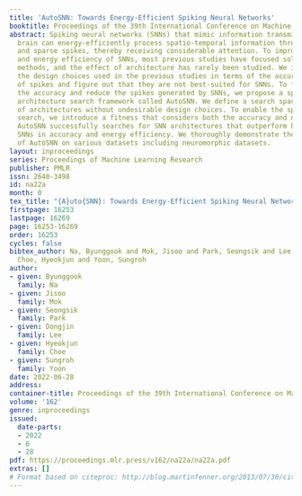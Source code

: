 ```yaml
---
title: 'AutoSNN: Towards Energy-Efficient Spiking Neural Networks'
booktitle: Proceedings of the 39th International Conference on Machine Learning
abstract: Spiking neural networks (SNNs) that mimic information transmission in the
  brain can energy-efficiently process spatio-temporal information through discrete
  and sparse spikes, thereby receiving considerable attention. To improve accuracy
  and energy efficiency of SNNs, most previous studies have focused solely on training
  methods, and the effect of architecture has rarely been studied. We investigate
  the design choices used in the previous studies in terms of the accuracy and number
  of spikes and figure out that they are not best-suited for SNNs. To further improve
  the accuracy and reduce the spikes generated by SNNs, we propose a spike-aware neural
  architecture search framework called AutoSNN. We define a search space consisting
  of architectures without undesirable design choices. To enable the spike-aware architecture
  search, we introduce a fitness that considers both the accuracy and number of spikes.
  AutoSNN successfully searches for SNN architectures that outperform hand-crafted
  SNNs in accuracy and energy efficiency. We thoroughly demonstrate the effectiveness
  of AutoSNN on various datasets including neuromorphic datasets.
layout: inproceedings
series: Proceedings of Machine Learning Research
publisher: PMLR
issn: 2640-3498
id: na22a
month: 0
tex_title: "{A}uto{SNN}: Towards Energy-Efficient Spiking Neural Networks"
firstpage: 16253
lastpage: 16269
page: 16253-16269
order: 16253
cycles: false
bibtex_author: Na, Byunggook and Mok, Jisoo and Park, Seongsik and Lee, Dongjin and
  Choe, Hyeokjun and Yoon, Sungroh
author:
- given: Byunggook
  family: Na
- given: Jisoo
  family: Mok
- given: Seongsik
  family: Park
- given: Dongjin
  family: Lee
- given: Hyeokjun
  family: Choe
- given: Sungroh
  family: Yoon
date: 2022-06-28
address:
container-title: Proceedings of the 39th International Conference on Machine Learning
volume: '162'
genre: inproceedings
issued:
  date-parts:
  - 2022
  - 6
  - 28
pdf: https://proceedings.mlr.press/v162/na22a/na22a.pdf
extras: []
# Format based on citeproc: http://blog.martinfenner.org/2013/07/30/citeproc-yaml-for-bibliographies/
---
```

